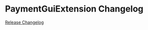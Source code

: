 # PaymentGuiExtension Changelog

[Release Changelog](https://github.com/spryker/payment-gui-extension/releases)
